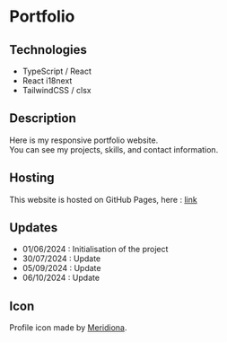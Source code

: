 # Portfolio

## Technologies
- TypeScript / React
- React i18next
- TailwindCSS / clsx

## Description

Here is my responsive portfolio website.  
You can see my projects, skills, and contact information.

## Hosting

This website is hosted on GitHub Pages, here : [link](https://matteobernard.github.io/portfolio/)

## Updates 

- 01/06/2024 : Initialisation of the project
- 30/07/2024 : Update 
- 05/09/2024 : Update
- 06/10/2024 : Update

## Icon

Profile icon made by [Meridiona](https://meridiona.carrd.co/).
